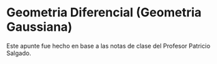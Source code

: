 # Geometria Diferencial (Geometria Gaussiana)

Este apunte fue hecho en base a las notas de clase del Profesor Patricio Salgado.
